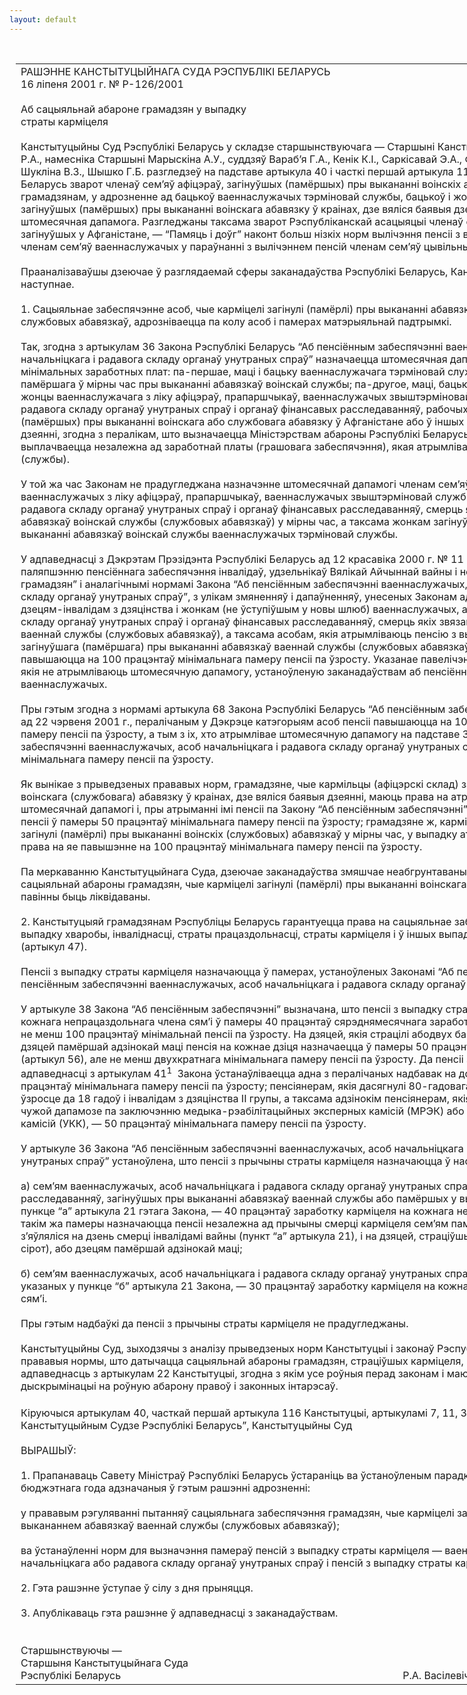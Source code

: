 ```yaml
---
layout: default
---
```


<div style="margin: 0px auto; width: 1000px;">

<div id="flag">

 

</div>

<div id="fixedWidth">

<div id="body">

<div id="columnSpanned">

<div id="content" style="margin: 10px">

<table>
<colgroup>
<col style="width: 100%" />
</colgroup>
<tbody>
<tr class="odd">
<td><div data-align="center" style="text-transform: uppercase;">
Рашэнне Канстытуцыйнага Суда Рэспублікі Беларусь
</div>
<div data-align="center">
16 ліпеня 2001 г. № Р-126/2001
</div>
<div data-align="left" style="width: 400px; margin-top: 20px; margin-bottom: 20px;">
Аб сацыяльнай абароне грамадзян у выпадку страты карміцеля
</div>
<div data-align="justify">
Канстытуцыйны Суд Рэспублікі Беларусь у складзе старшынствуючага — Старшыні Канстытуцыйнага Суда Васілевіча Р.А., намесніка Старшыні Марыскіна А.У., суддзяў Вараб’я Г.А., Кенік К.I., Саркісавай Э.А., Філіпчык Р.I., Цікавенкі А.Г., Шукліна В.З., Шышко Г.Б. разгледзеў на падставе артыкула 40 і часткі першай артыкула 116 Канстытуцыі Рэспублікі Беларусь зварот членаў сем’яў афіцэраў, загінуўшых (памёршых) пры выкананні воінскіх абавязкаў, аб тым, што гэтым грамадзянам, у адрозненне ад бацькоў ваеннаслужачых тэрміновай службы, бацькоў і жонак ваеннаслужачых, загінуўшых (памёршых) пры выкананні воінскага абавязку ў краінах, дзе вяліся баявыя дзеянні, не назначаецца штомесячная дапамога. Разгледжаны таксама зварот Рэспубліканскай асацыяцыі членаў сем’яў ваеннаслужачых, загінуўшых у Афганістане, — “Памяць і доўг” наконт больш нізкіх норм вылічэння пенсіі з выпадку страты карміцеля членам сем’яў ваеннаслужачых у параўнанні з вылічэннем пенсій членам сем’яў цывільных асоб.
</div>
<div data-align="justify">
 
</div>
<div data-align="justify">
Прааналізаваўшы дзеючае ў разглядаемай сферы заканадаўства Рэспублікі Беларусь, Канстытуцыйны Суд устанавіў наступнае.
</div>
<div data-align="justify">
 
</div>
<div data-align="justify">
1. Сацыяльнае забеспячэнне асоб, чые карміцелі загінулі (памёрлі) пры выкананні абавязкаў воінскай службы або службовых абавязкаў, адрозніваецца па колу асоб і памерах матэрыяльнай падтрымкі.
</div>
<div data-align="justify">
 
</div>
<div data-align="justify">
Так, згодна з артыкулам 36 Закона Рэспублікі Беларусь “Аб пенсіённым забеспячэнні ваеннаслужачых, асоб начальніцкага і радавога складу органаў унутраных спраў” назначаецца штомесячная дапамога ў памеры трох мінімальных заработных плат: па-першае, маці і бацьку ваеннаслужачага тэрміновай службы, загінуўшага або памёршага ў мірны час пры выкананні абавязкаў воінскай службы; па-другое, маці, бацьку і не ўступіўшай у новы шлюб жонцы ваеннаслужачага з ліку афіцэраў, прапаршчыкаў, ваеннаслужачых звыштэрміновай службы, асоб начальніцкага і радавога складу органаў унутраных спраў і органаў фінансавых расследаванняў, рабочых і служачых, загінуўшых (памёршых) пры выкананні воінскага або службовага абавязку ў Афганістане або ў іншых краінах, дзе вяліся баявыя дзеянні, згодна з пералікам, што вызначаецца Міністэрствам абароны Рэспублікі Беларусь. Указаная дапамога выплачваецца незалежна ад заработнай платы (грашовага забеспячэння), якая атрымліваецца па месцы работы (службы).
</div>
<div data-align="justify">
 
</div>
<div data-align="justify">
У той жа час Законам не прадугледжана назначэнне штомесячнай дапамогі членам сем’яў загінуўшых (памёршых) ваеннаслужачых з ліку афіцэраў, прапаршчыкаў, ваеннаслужачых звыштэрміновай службы, асоб начальніцкага і радавога складу органаў унутраных спраў і органаў фінансавых расследаванняў, смерць якіх звязана з выкананнем абавязкаў воінскай службы (службовых абавязкаў) у мірны час, а таксама жонкам загінуўшых (памёршых) пры выкананні абавязкаў воінскай службы ваеннаслужачых тэрміновай службы.
</div>
<div data-align="justify">
 
</div>
<div data-align="justify">
У адпаведнасці з Дэкрэтам Прэзідэнта Рэспублікі Беларусь ад 12 красавіка 2000 г. № 11 “Аб дадатковых мерах па паляпшэнню пенсіённага забеспячэння інвалідаў, удзельнікаў Вялікай Айчыннай вайны і некаторых іншых катэгорый грамадзян” і аналагічнымі нормамі Закона “Аб пенсіённым забеспячэнні ваеннаслужачых, асоб начальніцкага і радавога складу органаў унутраных спраў”, з улікам змяненняў і дапаўненняў, унесеных Законам ад 22 чэрвеня 2001 г., бацькам, дзецям-інвалідам з дзяцінства і жонкам (не ўступіўшым у новы шлюб) ваеннаслужачых, асоб начальніцкага і радавога складу органаў унутраных спраў і органаў фінансавых расследаванняў, смерць якіх звязана з выкананнем абавязкаў ваеннай службы (службовых абавязкаў), а таксама асобам, якія атрымліваюць пенсію з выпадку страты карміцеля, загінуўшага (памёршага) пры выкананні абавязкаў ваеннай службы (службовых абавязкаў), назначаемыя пенсіі павышаюцца на 100 працэнтаў мінімальнага памеру пенсіі па ўзросту. Указанае павелічэнне пенсій праводзіцца асобам, якія не атрымліваюць штомесячную дапамогу, устаноўленую заканадаўствам аб пенсіённым забеспячэнні ваеннаслужачых.
</div>
<div data-align="justify">
 
</div>
<div data-align="justify">
Пры гэтым згодна з нормамі артыкула 68 Закона Рэспублікі Беларусь “Аб пенсіённым забеспячэнні”, у рэдакцыі Закона ад 22 чэрвеня 2001 г., пералічаным у Дэкрэце катэгорыям асоб пенсіі павышаюцца на 100 працэнтаў мінімальнага памеру пенсіі па ўзросту, а тым з іх, хто атрымлівае штомесячную дапамогу на падставе Закона “Аб пенсіённым забеспячэнні ваеннаслужачых, асоб начальніцкага і радавога складу органаў унутраных спраў”, — на 50 працэнтаў мінімальнага памеру пенсіі па ўзросту.
</div>
<div data-align="justify">
 
</div>
<div data-align="justify">
Як вынікае з прыведзеных прававых норм, грамадзяне, чые кармільцы (афіцэрскі склад) загінулі (памёрлі) пры выкананні воінскага (службовага) абавязку ў краінах, дзе вяліся баявыя дзеянні, маюць права на атрыманне адначасова штомесячнай дапамогі і, пры атрыманні імі пенсіі па Закону “Аб пенсіённым забеспячэнні”, — права на павышэнне гэтай пенсіі ў памеры 50 працэнтаў мінімальнага памеру пенсіі па ўзросту; грамадзяне ж, карміцелі якіх (афіцэрскі склад) загінулі (памёрлі) пры выкананні воінскіх (службовых) абавязкаў у мірны час, у выпадку атрымання імі пенсіі — толькі права на яе павышэнне на 100 працэнтаў мінімальнага памеру пенсіі па ўзросту.
</div>
<div data-align="justify">
 
</div>
<div data-align="justify">
Па меркаванню Канстытуцыйнага Суда, дзеючае заканадаўства змяшчае неабгрунтаваныя адрозненні ў галіне сацыяльнай абароны грамадзян, чые карміцелі загінулі (памёрлі) пры выкананні воінскага або службовага абавязку, якія павінны быць ліквідаваны.
</div>
<div data-align="justify">
 
</div>
<div data-align="justify">
2. Канстытуцыяй грамадзянам Рэспубліцы Беларусь гарантуецца права на сацыяльнае забеспячэнне ў старасці, у выпадку хваробы, інваліднасці, страты працаздольнасці, страты карміцеля і ў іншых выпадках, прадугледжаных законам (артыкул 47).
</div>
<div data-align="justify">
 
</div>
<div data-align="justify">
Пенсіі з выпадку страты карміцеля назначаюцца ў памерах, устаноўленых Законамі “Аб пенсіённым забеспячэнні” і “Аб пенсіённым забеспячэнні ваеннаслужачых, асоб начальніцкага і радавога складу органаў унутраных спраў”.
</div>
<div data-align="justify">
 
</div>
<div data-align="justify">
У артыкуле 38 Закона “Аб пенсіённым забеспячэнні” вызначана, што пенсіі з выпадку страты карміцеля назначаюцца на кожнага непрацаздольнага члена сям’і ў памеры 40 працэнтаў сярэднямесячнага заработку карміцеля (артыкул 56), але не менш 100 працэнтаў мінімальнай пенсіі па ўзросту. На дзяцей, якія страцілі абодвух бацькоў (круглых сірот), або дзяцей памёршай адзінокай маці пенсія на кожнае дзіця назначаецца ў памеры 50 працэнтаў заработку карміцеляў (артыкул 56), але не менш двухкратнага мінімальнага памеру пенсіі па ўзросту. Да пенсіі з выпадку страты карміцеля ў адпаведнасці з артыкулам 41<sup>1</sup>  Закона ўстанаўліваецца адна з пералічаных надбавак на догляд: інвалідам I групы — 100 працэнтаў мінімальнага памеру пенсіі па ўзросту; пенсіянерам, якія дасягнулі 80-гадовага ўзросту, дзецям-інвалідам ва ўзросце да 18 гадоў і інвалідам з дзяцінства II групы, а таксама адзінокім пенсіянерам, якія маюць патрэбу ў пастаяннай чужой дапамозе па заключэнню медыка-рэабілітацыйных эксперных камісій (МРЭК) або ўрачэбна-кансультацыйных камісій (УКК), — 50 працэнтаў мінімальнага памеру пенсіі па ўзросту.
</div>
<div data-align="justify">
 
</div>
<div data-align="justify">
У артыкуле 36 Закона “Аб пенсіённым забеспячэнні ваеннаслужачых, асоб начальніцкага і радавога складу органаў унутраных спраў” устаноўлена, што пенсіі з прычыны страты карміцеля назначаюцца ў наступных памерах:
</div>
<div data-align="justify">
 
</div>
<div data-align="justify">
а) сем’ям ваеннаслужачых, асоб начальніцкага і радавога складу органаў унутраных спраў і органаў фінансавых расследаванняў, загінуўшых пры выкананні абавязкаў ваеннай службы або памёршых у выніку прычын, указаных у пункце “а” артыкула 21 гэтага Закона, — 40 працэнтаў заработку карміцеля на кожнага непрацаздольнага члена сям’і. У такім жа памеры назначаюцца пенсіі незалежна ад прычыны смерці карміцеля сем’ям памёршых пенсіянераў, якія з’яўляліся на дзень смерці інвалідамі вайны (пункт “а” артыкула 21), і на дзяцей, страціўшых абодвух бацькоў (круглых сірот), або дзецям памёршай адзінокай маці;
</div>
<div data-align="justify">
 
</div>
<div data-align="justify">
б) сем’ям ваеннаслужачых, асоб начальніцкага і радавога складу органаў унутраных спраў, памёршых у выніку прычын, указаных у пункце “б” артыкула 21 Закона, — 30 працэнтаў заработку карміцеля на кожнага непрацаздольнага члена сям’і.
</div>
<div data-align="justify">
 
</div>
<div data-align="justify">
Пры гэтым надбаўкі да пенсіі з прычыны страты карміцеля не прадугледжаны.
</div>
<div data-align="justify">
 
</div>
<div data-align="justify">
Канстытуцыйны Суд, зыходзячы з аналізу прыведзеных норм Канстытуцыі і законаў Рэспублікі Беларусь, лічыць, што прававыя нормы, што датычацца сацыяльнай абароны грамадзян, страціўшых карміцеля, падлягаюць прывядзенню ў адпаведнасць з артыкулам 22 Канстытуцыі, згодна з якім усе роўныя перад законам і маюць права без усякай дыскрымінацыі на роўную абарону правоў і законных інтарэсаў.
</div>
<div data-align="justify">
 
</div>
<div data-align="justify">
Кіруючыся артыкулам 40, часткай першай артыкула 116 Канстытуцыі, артыкуламі 7, 11, 36, 38, 40, 40<sup>1</sup>  Закона “Аб Канстытуцыйным Судзе Рэспублікі Беларусь”, Канстытуцыйны Суд
</div>
<div data-align="justify">
 
</div>
<div data-align="center">
ВЫРАШЫЎ:
</div>
<div data-align="center">
<strong> </strong>
</div>
<div data-align="justify">
1. Прапанаваць Савету Міністраў Рэспублікі Беларусь ўстараніць ва ўстаноўленым парадку не пазней пачатку новага бюджэтнага года адзначаныя ў гэтым рашэнні адрозненні:
</div>
<div data-align="justify">
 
</div>
<div data-align="justify">
у прававым рэгуляванні пытанняў сацыяльнага забеспячэння грамадзян, чые карміцелі загінулі (памёрлі) у сувязі з выкананнем абавязкаў ваеннай службы (службовых абавязкаў);
</div>
<div data-align="justify">
 
</div>
<div data-align="justify">
ва ўстанаўленні норм для вызначэння памераў пенсій з выпадку страты карміцеля — ваеннаслужачага або асобы начальніцкага або радавога складу органаў унутраных спраў і пенсій з выпадку страты карміцеля — цывільнай асобы.
</div>
<div data-align="justify">
 
</div>
<div data-align="justify">
2. Гэта рашэнне ўступае ў сілу з дня прыняцця.
</div>
<div data-align="justify">
 
</div>
<div data-align="justify">
3. Апублікаваць гэта рашэнне ў адпаведнасці з заканадаўствам.
</div>
<div>
 
</div>
<div>
 
</div>
<div>
Старшынствуючы —
</div>
<div>
Старшыня Канстытуцыйнага Суда
</div>
<div>
Рэспублікі Беларусь <span>                                                                                                        Р.А. Васілевіч</span>
</div></td>
</tr>
</tbody>
</table>

</div>

<div class="terminator">

 

</div>

</div>

</div>

</div>

</div>
